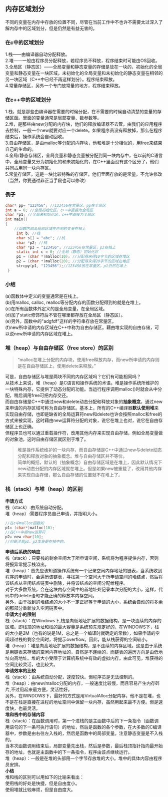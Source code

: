 ## 内存区域划分
不同的变量在内存中存放的位置不同，尽管在当前工作中不也许不需要太过深入了解内存中的区域划分，但是仍然是有益无害的。    
### 在c中的区域划分
1.栈——由编译器自动分配释放。    
2.堆——一般由程序员分配释放，若程序员不释放，程序结束时可能由OS回收。   
3.全局区（静态区）——全局变量和静态变量的存储是放在一块的，初始化的全局变量和静态变量在一块区域，未初始化的全局变量和未初始化的静态变量在相邻的另一块区域（C++中已经不再这样划分）。程序结束释放。    
4.常量存储区，另外一个专门放常量的地方，程序结束释放。    
### 在c++中的区域划分
1.栈，就是那些由编译器在需要的时候分配，在不需要的时候自动清楚的变量的存储区函。里面的变量通常是局部变量、数参数等。   
2.堆，是那些由new分配的内存块，他们的释放编译器不去管，由我们的应用程序去控制，一般一个new就要对应一个delete。如果程序员没有释放掉，那么在程序结束后，操作系统会自动回收。    
3.自由存储区，是由malloc等分配的内存块，他和堆是十分相似的，用free来结束自己的生命的。    
4.全局/静态存储区，全局变量和静态变量被分配到同一块内存中，在以前的C语言中，全局变量又分为初始化的和未初始化的，在C++里面没有这个区分了，他们共同占用同一块内存区。    
5.常量存储区，这是一块比较特殊的存储区，他们里面存放的是常量，不允许修改（当然，你要通过非正当手段也可以修改）    
### 例子
```c
char* pp= "123456";	//123456在常量区，pp在全局区   
int a = 0; //全局初始化区，c++中直接为全局区      
char *p1; //全局未初始化区，c++中直接为全局区    
int main()    
{    
	//函数内部及局部区域在声明的变量在栈上   
     int b; //栈    
     char s[] = "abc"; //栈     
     char *p2; //栈   
     char *p3 = "123456"; //123456在常量区，p3在栈上    
     static int c = 0; //全局（静态）初始化区    
     p1 = (char *)malloc(10); //分配得来得10字节的区域在堆区   
     p2 = (char *)malloc(20); //分配得来得20字节的区域在堆区    
     strcpy(p1, "123456");//123456放在常量区，p1仍然在堆上    
 }   
```
### 小结
(a)函数体中定义的变量通常是在栈上。   
(b)用malloc, calloc, realloc等分配内存的函数分配得到的就是在堆上。     
(c)在所有函数体外定义的是全局变量，在全局区域。   
(d)加了static修饰符后不管在哪里都存放在全局区（静态区）。      
(e)另外，函数中的"adgfdf"这样的字符串存放在常量区。    
(f)new所申请的内存区域在C++中称为自由存储区。藉由堆实现的自由存储，可以说new所申请的内存区域在堆上。    
### 堆（heap）与自由存储区（free store）的区别
> “malloc在堆上分配的内存块，使用free释放内存，而new所申请的内存则是在自由存储区上，使用delete来释放。”   

可是，自由存储区与堆是两块不同的内存区域吗？它们有可能相同吗？   
从技术上来说，堆（heap）是C语言和操作系统的术语。堆是操作系统所维护的一块特殊内存，它提供了动态分配的功能。当运行程序调用malloc()时就会从中分配，稍后调用free可把内存交还。   
而自由存储是C++中通过new和delete动态分配和释放对象的**抽象概念**，通过new来申请的内存区域可称为自由存储区。基本上，所有的C++编译器**默认使用堆**来实现自由存储，也即是缺省的全局运算符new和delete也许会按照malloc和free的方式来被实现，这时藉由new运算符分配的对象，说它在堆上也对，说它在自由存储区上也正确。    
但程序员也可以通过重载操作符，改用其他内存来实现自由存储，例如全局变量做的对象池，这时自由存储区就区别于堆了。    
> 堆是操作系统维护的一块内存，而自由存储是C++中通过new与delete动态分配和释放对象的抽象概念。堆与自由存储区并不等价。   
简单的概括，默认的（抽象概念）自由存储区域是在堆上，因此默认情况下new动态分配的内存区域就在堆上。但是如果new被重载了，改用其他内存来实现自由存储，那么自由存储的位置就不在堆上了。   
### 栈（stack）与堆（heap）的区别
**申请方式**     
栈（stack）:由系统自动分配。     
堆（heap）:需要程序员自己申请，并指明大小。   
```c
//在c中malloc函数如   
p1= (char*)malloc(10);     
//在C++中用new运算符    
p2= new char[10];    
//但是注意p1、p2本身是在栈中的。    
```   
**申请后系统的响应**    
栈（stack）：只要栈的剩余空间大于所申请空间，系统将为程序提供内存，否则将报异常提示栈溢出。    
堆（heap）：首先应该知道操作系统有一个记录空闲内存地址的链表，当系统收到程序的申请时，会遍历该链表，寻找第一个空间大于所申请空间的堆结点，然后将该结点从空闲结点链表中删除，并将该结点的空间分配给程序。   
对于大多数系统，会在这块内存空间中的首地址处记录本次分配的大小，这样，代码中的delete语句才能正确的释放本内存空间。  
另外，由于找到的堆结点的大小不一定正好等于申请的大小，系统会自动的将多余的那部分重新放入空闲链表中。    
**申请大小的限制**    
栈（stack）：在Windows下,栈是向低地址扩展的数据结构，是一块连续的内存的区域。即栈顶的地址和栈的最大容量是系统预先规定好的，在WINDOWS下，栈的大小是2M（也有的说是1M，总之是一个编译时就确定的常数），如果申请的空间超过栈的剩余空间时，将提示overflow。因此，能从栈获得的空间较小。     
堆（heap）：堆是向高地址扩展的数据结构，是不连续的内存区域。这是由于系统是用链表来存储的空闲内存地址的，自然是不连续的，而链表的遍历方向是由低地址向高地址。堆的大小受限于计算机系统中有效的虚拟内存。由此可见，堆获得的空间比较灵活，也比较大。    
**申请效率的比较**       
栈（stack）：由系统自动分配，速度较快。但程序员是无法控制的。    
堆（heap）：由new/malloc分配的内存，一般速度比较慢，而且容易产生内存碎片,不过用起来最方便，灵活性好。    
另外，在WINDOWS下，最好的方式是用VirtualAlloc分配内存，他不是在堆，也不是在栈是直接在进程的地址空间中保留一块内存，虽然用起来最不方便。但是速度快，也最灵活。    
**堆和栈中的存储内容**    
栈（stack）：在函数调用时，第一个进栈的是主函数中后的下一条指令（函数调用语句的下一条可执行语句）的地址，然后是函数的各个参数，在大多数的C编译器中，参数是由右往左入栈的，然后是函数中的局部变量。注意静态变量是不入栈的。    
当本次函数调用结束后，局部变量先出栈，然后是参数，最后栈顶指针指向最开始存的地址，也就是主函数中的下一条指令，程序由该点继续运行。    
堆（heap）：一般是在堆的头部用一个字节存放堆的大小。堆中的具体内容由程序员安排。    
**小结**    
堆和栈的区别可以用如下的比喻来看出：    
使用栈的好处是快捷，但是自由度小。    
使用堆就比较麻烦，但是自由度大。      